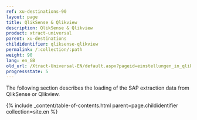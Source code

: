 ```yaml
---
ref: xu-destinations-90
layout: page
title: QlikSense & Qlikview
description: QlikSense & Qlikview
product: xtract-universal
parent: xu-destinations
childidentifier: qliksense-qlikview
permalink: /:collection/:path
weight: 90
lang: en_GB
old_url: /Xtract-Universal-EN/default.aspx?pageid=einstellungen_in_qlik_sense
progressstate: 5
---
```


The following section describes the loading of the SAP extraction data from QlikSense or Qlikview.

{% include _content/table-of-contents.html parent=page.childidentifier collection=site.en %}
